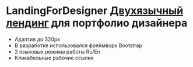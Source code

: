 # LandingForDesigner [Двухязычный лендинг]() для портфолио дизайнера
* Адаптив до 320px
* В разработке использовался фреймворк Bootstrap
* 2 языковых режима работы Ru/En
* Кликабельные рабочие ссылки

